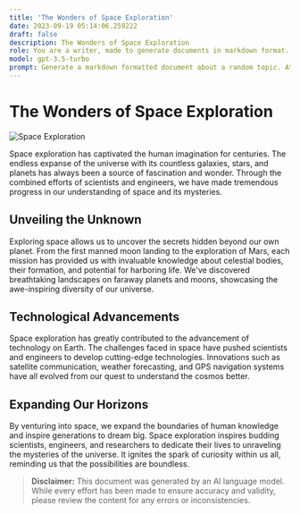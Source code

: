 ```yaml
---
title: 'The Wonders of Space Exploration'
date: 2023-09-19 05:14:06.259222
draft: false
description: The Wonders of Space Exploration
role: You are a writer, made to generate documents in markdown format. It is very important that all of the documents you generate are in valid markdown format.
model: gpt-3.5-turbo
prompt: Generate a markdown formatted document about a random topic. At the bottom, include a disclaimer explaining that the document was generated by you. The first line of the document should be the title. Make sure that the entire document is in proper markdown format, using a mix of various tags to make the document visually appealing.
---
```


# The Wonders of Space Exploration

![Space Exploration](https://images.unsplash.com/photo-1529929951712-9e724d87f5da)

Space exploration has captivated the human imagination for centuries. The endless expanse of the universe with its countless galaxies, stars, and planets has always been a source of fascination and wonder. Through the combined efforts of scientists and engineers, we have made tremendous progress in our understanding of space and its mysteries.

## Unveiling the Unknown

Exploring space allows us to uncover the secrets hidden beyond our own planet. From the first manned moon landing to the exploration of Mars, each mission has provided us with invaluable knowledge about celestial bodies, their formation, and potential for harboring life. We've discovered breathtaking landscapes on faraway planets and moons, showcasing the awe-inspiring diversity of our universe.

## Technological Advancements

Space exploration has greatly contributed to the advancement of technology on Earth. The challenges faced in space have pushed scientists and engineers to develop cutting-edge technologies. Innovations such as satellite communication, weather forecasting, and GPS navigation systems have all evolved from our quest to understand the cosmos better. 

## Expanding Our Horizons

By venturing into space, we expand the boundaries of human knowledge and inspire generations to dream big. Space exploration inspires budding scientists, engineers, and researchers to dedicate their lives to unraveling the mysteries of the universe. It ignites the spark of curiosity within us all, reminding us that the possibilities are boundless.

> **Disclaimer:** This document was generated by an AI language model. While every effort has been made to ensure accuracy and validity, please review the content for any errors or inconsistencies.